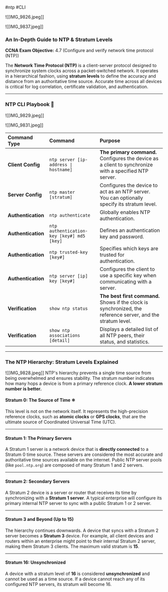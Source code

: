 #ntp #CLI 

![[IMG_9826.jpeg]]

![[IMG_9837.jpeg]]

### An In-Depth Guide to NTP & Stratum Levels

**CCNA Exam Objective:** 4.7 (Configure and verify network time protocol (NTP))

The **Network Time Protocol (NTP)** is a client-server protocol designed to synchronize system clocks across a packet-switched network. It operates in a hierarchical fashion, using **stratum levels** to define the accuracy and distance from an authoritative time source. Accurate time across all devices is critical for log correlation, certificate validation, and authentication.

***

### NTP CLI Playbook 📖
![[IMG_9829.jpeg]]

![[IMG_9831.jpeg]]

| Command Type | Command | Purpose |
| :--- | :--- | :--- |
| **Client Config** | `ntp server [ip-address \| hostname]` | **The primary command.** Configures the device as a client to synchronize with a specified NTP server. |
| **Server Config**| `ntp master [stratum]` | Configures the device to act as an NTP server. You can optionally specify its stratum level. |
| **Authentication**| `ntp authenticate` | Globally enables NTP authentication. |
| **Authentication**| `ntp authentication-key [key#] md5 [key]`| Defines an authentication key and password. |
| **Authentication**| `ntp trusted-key [key#]` | Specifies which keys are trusted for authentication. |
| **Authentication**| `ntp server [ip] key [key#]`| Configures the client to use a specific key when communicating with a server. |
| **Verification** | `show ntp status` | **The best first command.** Shows if the clock is synchronized, the reference server, and the stratum level. |
| **Verification** | `show ntp associations [detail]`| Displays a detailed list of all NTP peers, their status, and statistics. |

***

### The NTP Hierarchy: Stratum Levels Explained

![[IMG_9828.jpeg]]
NTP's hierarchy prevents a single time source from being overwhelmed and ensures stability. The stratum number indicates how many hops a device is from a primary reference clock. **A lower stratum number is better.**

#### Stratum 0: The Source of Time ⚛️
This level is not on the network itself. It represents the high-precision reference clocks, such as **atomic clocks** or **GPS clocks**, that are the ultimate source of Coordinated Universal Time (UTC).

---

#### Stratum 1: The Primary Servers
A Stratum 1 server is a network device that is **directly connected** to a Stratum 0 time source. These servers are considered the most accurate and authoritative time sources available on the internet. Public NTP server pools (like `pool.ntp.org`) are composed of many Stratum 1 and 2 servers.

---

#### Stratum 2: Secondary Servers
A Stratum 2 device is a server or router that receives its time by synchronizing with a **Stratum 1 server**. A typical enterprise will configure its primary internal NTP server to sync with a public Stratum 1 or 2 server.

---

#### Stratum 3 and Beyond (Up to 15)
The hierarchy continues downwards. A device that syncs with a Stratum 2 server becomes a **Stratum 3** device. For example, all client devices and routers within an enterprise might point to their internal Stratum 2 server, making them Stratum 3 clients. The maximum valid stratum is **15**.

---

#### Stratum 16: Unsynchronized
A device with a stratum level of **16** is considered **unsynchronized** and cannot be used as a time source. If a device cannot reach any of its configured NTP servers, its stratum will become 16.
